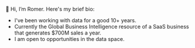 👋 Hi, I’m Romer. Here's my brief bio:

- I've been working with data for a good 10+ years.
- Currently the Global Business Intelligence resource of a SaaS business that generates $700M sales a year.
- I am open to opportunities in the data space.



<!---
Romer-D/Romer-D is a ✨ special ✨ repository because its `README.md` (this file) appears on your GitHub profile.
You can click the Preview link to take a look at your changes.
--->
